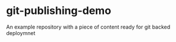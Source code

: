 # git-publishing-demo
An example repository with a piece of content ready for git backed deploymnet
